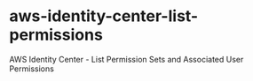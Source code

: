 # aws-identity-center-list-permissions
AWS Identity Center - List Permission Sets and Associated User Permissions
